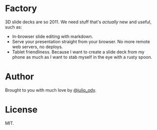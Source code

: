 # Factory

3D slide decks are so 2011. We need stuff that's _actually_ new and useful, such as:

* In-browser slide editing with markdown.
* Serve your presentation straight from your browser. No more remote web servers, no deploys.
* Tablet friendliness. Because I want to create a slide deck from my phone
as much as I want to stab myself in the eye with a rusty spoon.

# Author

Brought to you with much love by [@julio_ody](http://twitter.com/julio_ody).

# License

MIT.

